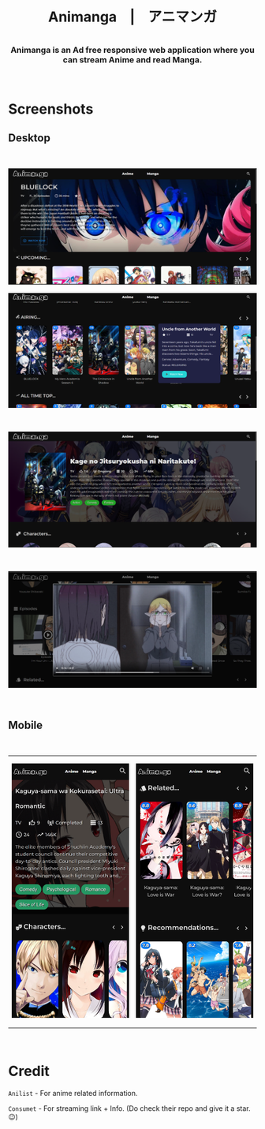 <h1 align="center">Animanga &nbsp;&nbsp; | &nbsp;&nbsp; アニマンガ<h1/>
<p align="center"> 
  <h3 align="center"> Animanga is an Ad free responsive web application where you can stream Anime and read Manga.</h3>
<p/>

<br />

# Screenshots

## Desktop

<br/>

![banner](./blob/banner.png)
<br/>

![airing](./blob/airing.png)

<br/>

![details](./blob/details.png)

<br/>

![watch](./blob/watch.png)

<br/>

## Mobile

<br/>

<table>
<tr>
  <td>

![mobile](<./blob/localhost_6969_(Pixel%205).png>)

  </td>
  <td>

![mobile](./blob/related.png)

  </td>
</tr>
</table>

<br />

# Credit

`Anilist` - For anime related information.

`Consumet` - For streaming link + Info. (Do check their repo and give it a star. &#128521;)
